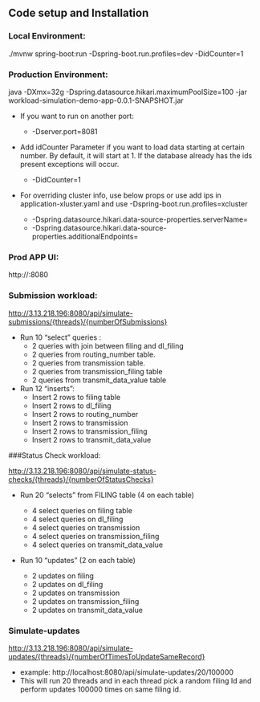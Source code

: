 ## Code setup and Installation

### Local Environment: 
./mvnw spring-boot:run -Dspring-boot.run.profiles=dev -DidCounter=1

### Production Environment: 
java -DXmx=32g -Dspring.datasource.hikari.maximumPoolSize=100 -jar workload-simulation-demo-app-0.0.1-SNAPSHOT.jar

- If you want to run on another port:
  - -Dserver.port=8081

- Add idCounter Parameter if you want to load data starting at certain number. By default, it will start at 1. If the database already has the ids present exceptions will occur.
  - -DidCounter=1

- For overriding cluster info, use below props or use add ips in application-xluster.yaml and use  -Dspring-boot.run.profiles=xcluster
  - -Dspring.datasource.hikari.data-source-properties.serverName=
  - -Dspring.datasource.hikari.data-source-properties.additionalEndpoints=


### Prod APP UI: 
http://<HOSTNAME>:8080

### Submission workload:

http://3.13.218.196:8080/api/simulate-submissions/{threads}/{numberOfSubmissions}

- Run 10 “select” queries :
  - 2 queries with join between filing and dl_filing
  - 2 queries from routing_number table.
  - 2 queries from transmission table.
  - 2 queries from transmission_filing table
  - 2 queries from transmit_data_value table
- Run 12 “inserts”:
  - Insert 2 rows to filing table
  - Insert 2 rows to dl_filing
  - Insert 2 rows to routing_number
  - Insert 2 rows to transmission
  - Insert 2 rows to transmission_filing
  - Insert 2 rows to transmit_data_value

###Status Check workload:

http://3.13.218.196:8080/api/simulate-status-checks/{threads}/{numberOfStatusChecks}

- Run 20 “selects” from FILING table (4 on each table)
  - 4 select queries on filing table
  - 4 select queries on dl_filing
  - 4 select queries on transmission
  - 4 select queries on transmission_filing
  - 4 select queries on transmit_data_value


- Run 10 “updates”  (2 on each table)
  - 2 updates on filing
  - 2 updates on dl_filing
  - 2 updates on transmission
  - 2 updates on transmission_filing
  - 2 updates on transmit_data_value



### Simulate-updates
http://3.13.218.196:8080/api/simulate-updates/{threads}/{numberOfTimesToUpdateSameRecord}

 - example: http://localhost:8080/api/simulate-updates/20/100000
 - This will run 20 threads and in each thread pick a random filing Id and perform  updates 100000 times on same filing id.
 




